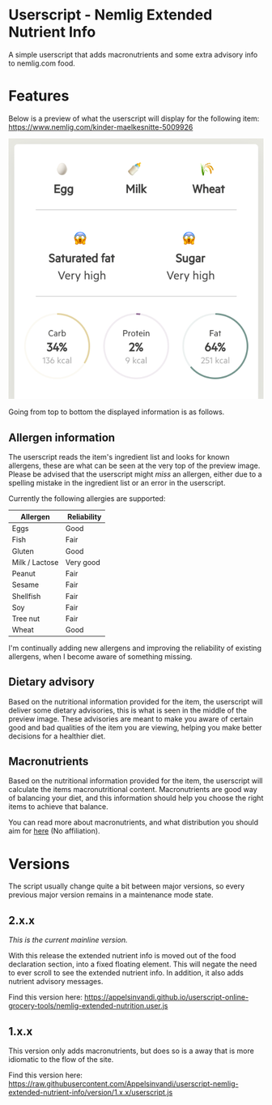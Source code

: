 # Userscript - Nemlig Extended Nutrient Info

A simple userscript that adds macronutrients and some extra advisory info to nemlig.com food.

# Features

Below is a preview of what the userscript will display for the following item: https://www.nemlig.com/kinder-maelkesnitte-5009926

![Preview](.static/preview.png)

Going from top to bottom the displayed information is as follows.

## Allergen information

The userscript reads the item's ingredient list and looks for known allergens, these are what can be seen at the very top of the preview image. Please be advised that the userscript might _miss_ an allergen, either due to a spelling mistake in the ingredient list or an error in the userscript.

Currently the following allergies are supported:

| Allergen       |  Reliability |
| -------------- | ------------ |
| Eggs           | Good         |
| Fish           | Fair         |
| Gluten         | Good         |
| Milk / Lactose | Very good    |
| Peanut         | Fair         |
| Sesame         | Fair         |
| Shellfish      | Fair         |
| Soy            | Fair         |
| Tree nut       | Fair         |
| Wheat          | Good         |

I'm continually adding new allergens and improving the reliability of existing allergens, when I become aware of something missing.

## Dietary advisory

Based on the nutritional information provided for the item, the userscript will deliver some dietary advisories, this is what is seen in the middle of the preview image. These advisories are meant to make you aware of certain good and bad qualities of the item you are viewing, helping you make better decisions for a healthier diet.

## Macronutrients

Based on the nutritional information provided for the item, the userscript will calculate the items macronutritional content. Macronutrients are good way of balancing your diet, and this information should help you choose the right items to achieve that balance.

You can read more about macronutrients, and what distribution you should aim for [here](https://www.healthline.com/nutrition/how-to-count-macros) (No affiliation).

# Versions

The script usually change quite a bit between major versions, so every previous major version remains in a maintenance mode state.

## 2.x.x

_This is the current mainline version._

With this release the extended nutrient info is moved out of the food declaration section, into a fixed floating element. This will negate the need to ever scroll to see the extended nutrient info. In addition, it also adds nutrient advisory messages.

Find this version here: https://appelsinvandi.github.io/userscript-online-grocery-tools/nemlig-extended-nutrition.user.js

## 1.x.x

This version only adds macronutrients, but does so is a away that is more idiomatic to the flow of the site.

Find this version here: https://raw.githubusercontent.com/Appelsinvandi/userscript-nemlig-extended-nutrient-info/version/1.x.x/userscript.js
